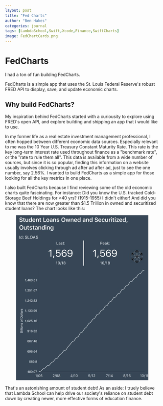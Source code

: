 ```yaml
---
layout: post
title: "Fed Charts"
author: "Ben Hakes"
categories: journal
tags: [LambdaSchool,Swift,Xcode,Finance,SwiftCharts]
image: FedChartCards.png
---
```


# FedCharts
I had a ton of fun building FedCharts. 

FedCharts is a simple app that uses the St. Louis Federal Reserve's robust FRED API to display, save, and update economic charts.

## Why build FedCharts?
My inspiration behind FedCharts started with a curiousity to explore using FRED's open API, and explore building and shipping an app that _I_ would like to use.

In my former life as a real estate investment management professional, I often hopped between different economic data sources. Especially relevant to me was the 10 Year U.S. Treasury Constant Maturity Rate. This rate is the key long-term interest rate used throughout finance as a "benchmark rate", or the "rate to rule them all". This data is available from a wide number of sources, but since it is so popular, finding this information on a website usually involves clicking through ad after ad after ad, just to see the one number, say 2.56%. I wanted to build FedCharts as a simple app for those looking for all the key metrics in one place.

I also built FedCharts because I find reviewing some of the old economic charts quite fascinating. For instance: Did you know the U.S. tracked Cold-Storage Beef Holdings for >40 yrs? (1915-1955) I didn't either! And did you know that there are now greater than $1.5 Trillion in owned and securitized student loans? The chart looks like this:
<div align="center"><img src="../assets/img/StudentLoans.png" alt="StudentLoans"></div>

That's an astonishing amount of student debt! As an aside: I truely believe that Lambda School can help drive our society's reliance on student debt down by creating newer, more effective forms of education finance.

